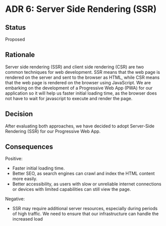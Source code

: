 
# ADR 6: Server Side Rendering (SSR)

## Status  
Proposed

## Rationale 
Server side rendering (SSR) and client side rendering (CSR) are two common techniques for web development. SSR means that the web page is rendered on the server and sent to the browser as HTML, while CSR means that the web page is rendered on the browser using JavaScript. We are embarking on the development of a Progressive Web App (PWA) for our application so it will help us faster initial loading time, as the browser does not have to wait for javascript to execute and render the page. 

## Decision   
After evaluating both approaches, we have decided to adopt Server-Side Rendering (SSR) for our Progressive Web App.

## Consequences  
Positive:
* Faster initial loading time.
* Better SEO, as search engines can crawl and index the HTML content more easily.
* Better accessibility, as users with slow or unreliable internet connections or devices with limited capabilities can still view the page.

Negative:
* SSR may require additional server resources, especially during periods of high traffic. We need to ensure that our infrastructure can handle the increased load

